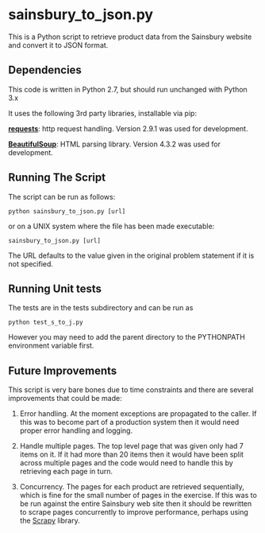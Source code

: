 sainsbury_to_json.py
====================

This is a Python script to retrieve product data from the Sainsbury website and convert
it to JSON format.

Dependencies
------------

This code is written in Python 2.7, but should run unchanged with Python 3.x

It uses the following 3rd party libraries, installable via pip:

[**requests**](http://docs.python-requests.org/en/master/): http request handling.
Version 2.9.1 was used for development.

[**BeautifulSoup**](https://www.crummy.com/software/BeautifulSoup/): HTML parsing library.
Version 4.3.2 was used for development.


Running The Script
------------------
The script can be run as follows:

    python sainsbury_to_json.py [url]

or on a UNIX system where the file has been made executable:

    sainsbury_to_json.py [url]

The URL defaults to the value given in the original problem statement if
it is not specified.

Running Unit tests
------------------

The tests are in the tests subdirectory and can be run as

    python test_s_to_j.py

However you may need to add the parent directory to the PYTHONPATH environment
variable first.

Future Improvements
-------------------

This script is very bare bones due to time constraints and there are several
improvements that could be made:

1. Error handling.  At the moment exceptions are propagated to the caller. If
this was to become part of a production system then it would need proper error
handling and logging.

2. Handle multiple pages.  The top level page that was given only had 7 items on it.
If it had more than 20 items then it would have been split across multiple pages and the code would
need to handle this by retrieving each page in turn.

3. Concurrency.  The pages for each product are retrieved sequentially, which is
fine for the small number of pages in the exercise.  If this was to be run against
the entire Sainsbury web site then it should be rewritten to scrape pages concurrently
to improve performance, perhaps using the [Scrapy](http://scrapy.org/) library.